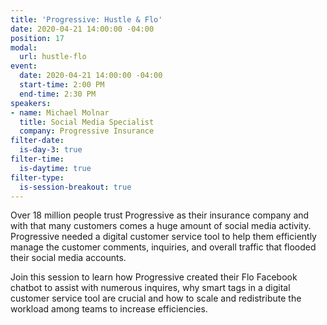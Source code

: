 ```yaml
---
title: 'Progressive: Hustle & Flo'
date: 2020-04-21 14:00:00 -04:00
position: 17
modal:
  url: hustle-flo
event:
  date: 2020-04-21 14:00:00 -04:00
  start-time: 2:00 PM
  end-time: 2:30 PM
speakers:
- name: Michael Molnar
  title: Social Media Specialist
  company: Progressive Insurance
filter-date:
  is-day-3: true
filter-time:
  is-daytime: true
filter-type:
  is-session-breakout: true
---
```


Over 18 million people trust Progressive as their insurance company and with that many customers comes a huge amount of social media activity. Progressive needed a digital customer service tool to help them efficiently manage the customer comments, inquiries, and overall traffic that flooded their social media accounts.

Join this session to learn how Progressive created their Flo Facebook chatbot to assist with numerous inquires, why smart tags in a digital customer service tool are crucial and how to scale and redistribute the workload among teams to increase efficiencies.